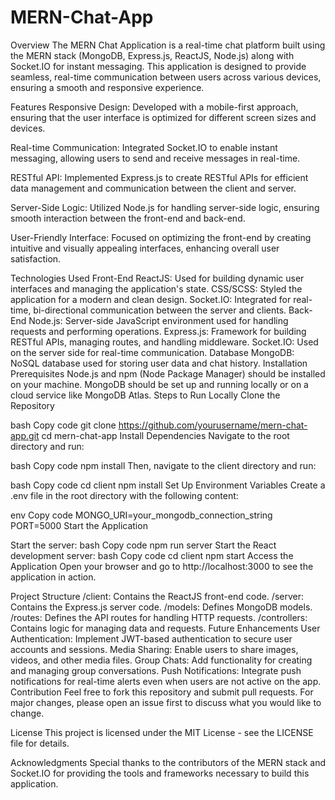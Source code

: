 # MERN-Chat-App

Overview
The MERN Chat Application is a real-time chat platform built using the MERN stack (MongoDB, Express.js, ReactJS, Node.js) along with Socket.IO for instant messaging. This application is designed to provide seamless, real-time communication between users across various devices, ensuring a smooth and responsive experience.

Features
Responsive Design: Developed with a mobile-first approach, ensuring that the user interface is optimized for different screen sizes and devices.

Real-time Communication: Integrated Socket.IO to enable instant messaging, allowing users to send and receive messages in real-time.

RESTful API: Implemented Express.js to create RESTful APIs for efficient data management and communication between the client and server.

Server-Side Logic: Utilized Node.js for handling server-side logic, ensuring smooth interaction between the front-end and back-end.

User-Friendly Interface: Focused on optimizing the front-end by creating intuitive and visually appealing interfaces, enhancing overall user satisfaction.

Technologies Used
Front-End
ReactJS: Used for building dynamic user interfaces and managing the application's state.
CSS/SCSS: Styled the application for a modern and clean design.
Socket.IO: Integrated for real-time, bi-directional communication between the server and clients.
Back-End
Node.js: Server-side JavaScript environment used for handling requests and performing operations.
Express.js: Framework for building RESTful APIs, managing routes, and handling middleware.
Socket.IO: Used on the server side for real-time communication.
Database
MongoDB: NoSQL database used for storing user data and chat history.
Installation
Prerequisites
Node.js and npm (Node Package Manager) should be installed on your machine.
MongoDB should be set up and running locally or on a cloud service like MongoDB Atlas.
Steps to Run Locally
Clone the Repository

bash
Copy code
git clone https://github.com/yourusername/mern-chat-app.git
cd mern-chat-app
Install Dependencies
Navigate to the root directory and run:

bash
Copy code
npm install
Then, navigate to the client directory and run:

bash
Copy code
cd client
npm install
Set Up Environment Variables
Create a .env file in the root directory with the following content:

env
Copy code
MONGO_URI=your_mongodb_connection_string
PORT=5000
Start the Application

Start the server:
bash
Copy code
npm run server
Start the React development server:
bash
Copy code
cd client
npm start
Access the Application
Open your browser and go to http://localhost:3000 to see the application in action.

Project Structure
/client: Contains the ReactJS front-end code.
/server: Contains the Express.js server code.
/models: Defines MongoDB models.
/routes: Defines the API routes for handling HTTP requests.
/controllers: Contains logic for managing data and requests.
Future Enhancements
User Authentication: Implement JWT-based authentication to secure user accounts and sessions.
Media Sharing: Enable users to share images, videos, and other media files.
Group Chats: Add functionality for creating and managing group conversations.
Push Notifications: Integrate push notifications for real-time alerts even when users are not active on the app.
Contribution
Feel free to fork this repository and submit pull requests. For major changes, please open an issue first to discuss what you would like to change.

License
This project is licensed under the MIT License - see the LICENSE file for details.

Acknowledgments
Special thanks to the contributors of the MERN stack and Socket.IO for providing the tools and frameworks necessary to build this application.
